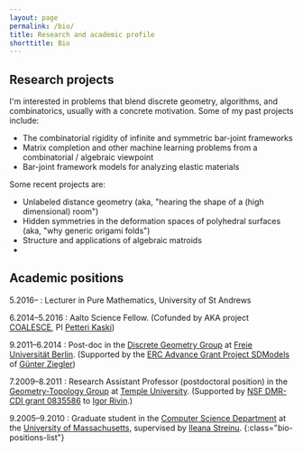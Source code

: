 ```yaml
---
layout: page
permalink: /bio/
title: Research and academic profile
shorttitle: Bio
---
```


## Research projects
I'm interested in problems that blend discrete geometry, algorithms, and 
combinatorics, usually with a concrete motivation. Some of my past projects include:

* The combinatorial rigidity of infinite and symmetric bar-joint frameworks
* Matrix completion and other machine learning problems from a combinatorial / algebraic viewpoint
* Bar-joint framework models for analyzing elastic materials

Some recent projects are:

* Unlabeled distance geometry (aka, "hearing the shape of a (high dimensional) room")
* Hidden symmetries in the deformation spaces of polyhedral surfaces (aka, "why generic origami folds")
* Structure and applications of algebraic matroids
* 


## Academic positions

5.2016–
: Lecturer in Pure Mathematics, University of St Andrews

6.2014–5.2016
: Aalto Science Fellow. (Cofunded by AKA project [COALESCE][pkaka], 
PI [Petteri Kaski][pk])

9.2011–6.2014
: Post-doc in the [Discrete Geometry Group][agz] at [Freie Universität Berlin][fu].
(Supported by the [ERC Advance Grant Project SDModels][erc] of [Günter Ziegler][gz])

7.2009–8.2011
: Research Assistant Professor (postdoctoral position) 
in the [Geometry-Topology Group][templegt] at [Temple University][templemath]. (Supported 
by [NSF DMR-CDI grant 0835586][zeolites] to [Igor Rivin][ir].)

9.2005–9.2010
: Graduate student in the [Computer Science Department][umcs] at the [University of Massachusetts][um], supervised by [Ileana Streinu][is].
{:class="bio-positions-list"}

[pk]: http://users.ics.aalto.fi/pkaski/
[pkaka]: http://webfocus.aka.fi/ibi_apps/WFServlet?IBIF_ex=x_HakKuvaus&CLICKED_ON=&HAKNRO1=252083&UILANG=en
[templegt]: http://templegeom.org/
[templemath]: http://math.temple.edu/
[zeolites]: http://www.nsf.gov/awardsearch/showAward?AWD_ID=0835586
[ir]: http://math.temple.edu/~rivin/
[umcs]: http://cs.umass.edu/
[um]: http://www.umass.edu/
[is]: http://cs.smith.edu/~streinu/
[gz]: http://www.mi.fu-berlin.de/math/groups/discgeom/ziegler
[erc]: http://www.mi.fu-berlin.de/math/groups/discgeom/projects/ERC/index.html
[agz]: http://www.mi.fu-berlin.de/math/groups/discgeom/
[fu]: http://fu-berlin.de/